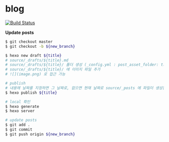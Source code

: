 # blog

[![Build Status](https://travis-ci.org/amoseui/blog.svg?branch=master)](https://travis-ci.org/amoseui/blog)


**Update posts**
```bash
$ git checkout master
$ git checkout -b ${new_branch}

$ hexo new draft ${title}
# source/_drafts/${title}.md
# source/_drafts/${title}/ 폴더 생성 (_config.yml : post_asset_folder: true 인 경우)
# source/_drafts/${title}/ 에 이미지 파일 추가
# ![](image.png) 로 접근 가능

# publish
# 내용에 날짜를 지정하면 그 날짜로, 없으면 현재 날짜로 source/_posts 에 파일이 생성됨
$ hexo publish ${title}

# local 확인
$ hexo generate
$ hexo server

# update posts
$ git add .
$ git commit
$ git push origin ${new_branch}
```

